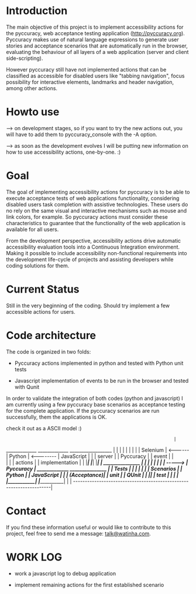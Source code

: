 Introduction
============
The main objective of this project is to implement accessibility actions for the pyccuracy, web acceptance testing application (http://pyccuracy.org). Pyccuracy makes use of natural language expressions to generate user stories and acceptance scenarios that are automatically run in the browser, evaluating the behaviour of all layers of a web application (server and client side-scripting). 

However pyccuracy still have not implemented actions that can be classified as accessible for disabled users like "tabbing navigation", focus possibility for interactive elements, landmarks and header navigation, among other actions.

Howto use
=========

--> on development stages, so if you want to try the new actions out, you will have to add them to pyccuracy\_console with the -A option.

--> as soon as the development evolves I will be putting new information on how to use accessibility actions, one-by-one. :)

Goal
====
The goal of implementing accessibility actions for pyccuracy is to be able to execute acceptance tests of web applications functionality, considering disabled users task completion with assistive technologies. These users do no rely on the same visual and interactive mechanisms such as mouse and link colors, for example. So pyccuracy actions must consider these characteristics to guarantee that the functionality of the web application is available for all users. 

From the development perspective, accessibility actions drive automatic accessibility evaluation tools into a Continuous Integration environment. Making it possible to include accessibility non-functional requirements into the development life-cycle of projects and assisting developers while coding solutions for them.

Current Status
==============
Still in the very beginning of the coding. Should try implement a few accessible actions for users.

Code architecture
=================
The code is organized in two folds:

- Pyccuracy actions implemented in python and tested with Python unit tests

- Javascript implementation of events to be run in the browser and tested with Qunit

In order to validate the integration of both codes (python and javascript) I am currently using a few pyccuracy base scenarios as acceptance testing for the complete application. If the pyccuracy scenarios are run successfully, them the applications is OK.

check it out as a ASCII model :)

                                                                    |
_____________         _____________           __________________    |
|           |         |           |           |                |    |
| Selenium  | <------ |  Python   | <-------- |   JavaScript   |    |
|  server   |         | Pyccuracy |           |     event      |    |      
|           |         |  actions  |           | implementation |    |
|___________|         |___________|           |________________|    |        _______________
                            |                          |            |        |             | 
                            |                          |            | -----> |  Pyccuracy  | 
                      _____________              _______________    |        |    Tests    |
                      |           |              |             |    |        |  Scenarios  |
                      |  Python   |              |  JavaScript |    |        | (Acceptance)|
                      |   unit    |              |    QUnit    |    |        |_____________|
                      |   test    |              |             |    |
                      |___________|              |_____________|    |
                                                                    |
--------------------------------------------------------------------|
                                                                    
Contact
=======
If you find these information useful or would like to contribute to this project, feel free to send me a message: talk@watinha.com.

WORK LOG
========

- work a javascript log to debug application

- implement remaining actions for the first established scenario 
